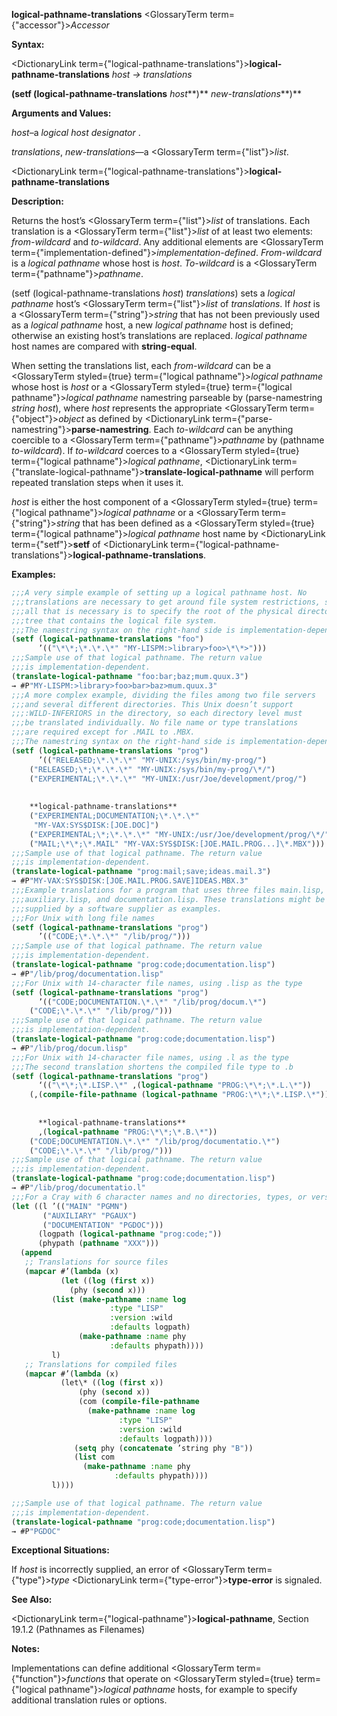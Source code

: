 **logical-pathname-translations** <GlossaryTerm  term={"accessor"}><i>Accessor</i></GlossaryTerm> 



**Syntax:** 



<DictionaryLink  term={"logical-pathname-translations"}><b>logical-pathname-translations</b></DictionaryLink> *host → translations* 



<!-- **(setf (logical-pathname-translations** *host<ClLinks  term={"t"}><b>*)</b></ClLinks> *new-translations***)**  -->
**(setf (logical-pathname-translations** *host***)** *new-translations***)** 



**Arguments and Values:** 



*host*–a *logical host designator* . 



*translations*, *new-translations*—a <GlossaryTerm  term={"list"}><i>list</i></GlossaryTerm>. 







 



 



<DictionaryLink  term={"logical-pathname-translations"}><b>logical-pathname-translations</b></DictionaryLink> 



**Description:** 



Returns the host’s <GlossaryTerm  term={"list"}><i>list</i></GlossaryTerm> of translations. Each translation is a <GlossaryTerm  term={"list"}><i>list</i></GlossaryTerm> of at least two elements: *from-wildcard* and *to-wildcard*. Any additional elements are <GlossaryTerm  term={"implementation-defined"}><i>implementation-defined</i></GlossaryTerm>. *From-wildcard* is a *logical pathname* whose host is *host*. *To-wildcard* is a <GlossaryTerm  term={"pathname"}><i>pathname</i></GlossaryTerm>. 



(setf (logical-pathname-translations *host*) *translations*) sets a *logical pathname* host’s <GlossaryTerm  term={"list"}><i>list</i></GlossaryTerm> of *translations*. If *host* is a <GlossaryTerm  term={"string"}><i>string</i></GlossaryTerm> that has not been previously used as a *logical pathname* host, a new *logical pathname* host is defined; otherwise an existing host’s translations are replaced. *logical pathname* host names are compared with **string-equal**. 



When setting the translations list, each *from-wildcard* can be a <GlossaryTerm styled={true} term={"logical pathname"}><i>logical pathname</i></GlossaryTerm> whose host is *host* or a <GlossaryTerm styled={true} term={"logical pathname"}><i>logical pathname</i></GlossaryTerm> namestring parseable by (parse-namestring *string host*), where *host* represents the appropriate <GlossaryTerm  term={"object"}><i>object</i></GlossaryTerm> as defined by <DictionaryLink  term={"parse-namestring"}><b>parse-namestring</b></DictionaryLink>. Each *to-wildcard* can be anything coercible to a <GlossaryTerm  term={"pathname"}><i>pathname</i></GlossaryTerm> by (pathname *to-wildcard*). If *to-wildcard* coerces to a <GlossaryTerm styled={true} term={"logical pathname"}><i>logical pathname</i></GlossaryTerm>, <DictionaryLink  term={"translate-logical-pathname"}><b>translate-logical-pathname</b></DictionaryLink> will perform repeated translation steps when it uses it. 



*host* is either the host component of a <GlossaryTerm styled={true} term={"logical pathname"}><i>logical pathname</i></GlossaryTerm> or a <GlossaryTerm  term={"string"}><i>string</i></GlossaryTerm> that has been defined as a <GlossaryTerm styled={true} term={"logical pathname"}><i>logical pathname</i></GlossaryTerm> host name by <DictionaryLink  term={"setf"}><b>setf</b></DictionaryLink> of <DictionaryLink  term={"logical-pathname-translations"}><b>logical-pathname-translations</b></DictionaryLink>. 



**Examples:**
```lisp
;;;A very simple example of setting up a logical pathname host. No 
;;;translations are necessary to get around file system restrictions, so 
;;;all that is necessary is to specify the root of the physical directory 
;;;tree that contains the logical file system. 
;;;The namestring syntax on the right-hand side is implementation-dependent. 
(setf (logical-pathname-translations "foo") 
      ’(("\*\*;\*.\*.\*" "MY-LISPM:>library>foo>\*\*>"))) 
;;;Sample use of that logical pathname. The return value 
;;;is implementation-dependent. 
(translate-logical-pathname "foo:bar;baz;mum.quux.3") 
→ #P"MY-LISPM:>library>foo>bar>baz>mum.quux.3" 
;;;A more complex example, dividing the files among two file servers 
;;;and several different directories. This Unix doesn’t support 
;;;:WILD-INFERIORS in the directory, so each directory level must 
;;;be translated individually. No file name or type translations 
;;;are required except for .MAIL to .MBX. 
;;;The namestring syntax on the right-hand side is implementation-dependent. 
(setf (logical-pathname-translations "prog") 
      ’(("RELEASED;\*.\*.\*" "MY-UNIX:/sys/bin/my-prog/") 
	("RELEASED;\*;\*.\*.\*" "MY-UNIX:/sys/bin/my-prog/\*/") 
	("EXPERIMENTAL;\*.\*.\*" "MY-UNIX:/usr/Joe/development/prog/") 
	
	
	**logical-pathname-translations** 
	("EXPERIMENTAL;DOCUMENTATION;\*.\*.\*" 
	 "MY-VAX:SYS$DISK:[JOE.DOC]") 
	("EXPERIMENTAL;\*;\*.\*.\*" "MY-UNIX:/usr/Joe/development/prog/\*/") 
	("MAIL;\*\*;\*.MAIL" "MY-VAX:SYS$DISK:[JOE.MAIL.PROG...]\*.MBX"))) 
;;;Sample use of that logical pathname. The return value 
;;;is implementation-dependent. 
(translate-logical-pathname "prog:mail;save;ideas.mail.3") 
→ #P"MY-VAX:SYS$DISK:[JOE.MAIL.PROG.SAVE]IDEAS.MBX.3" 
;;;Example translations for a program that uses three files main.lisp, 
;;;auxiliary.lisp, and documentation.lisp. These translations might be 
;;;supplied by a software supplier as examples. 
;;;For Unix with long file names 
(setf (logical-pathname-translations "prog") 
      ’(("CODE;\*.\*.\*" "/lib/prog/"))) 
;;;Sample use of that logical pathname. The return value 
;;;is implementation-dependent. 
(translate-logical-pathname "prog:code;documentation.lisp") 
→ #P"/lib/prog/documentation.lisp" 
;;;For Unix with 14-character file names, using .lisp as the type 
(setf (logical-pathname-translations "prog") 
      ’(("CODE;DOCUMENTATION.\*.\*" "/lib/prog/docum.\*") 
	("CODE;\*.\*.\*" "/lib/prog/"))) 
;;;Sample use of that logical pathname. The return value 
;;;is implementation-dependent. 
(translate-logical-pathname "prog:code;documentation.lisp") 
→ #P"/lib/prog/docum.lisp" 
;;;For Unix with 14-character file names, using .l as the type 
;;;The second translation shortens the compiled file type to .b 
(setf (logical-pathname-translations "prog") 
      ‘(("\*\*;\*.LISP.\*" ,(logical-pathname "PROG:\*\*;\*.L.\*")) 
	(,(compile-file-pathname (logical-pathname "PROG:\*\*;\*.LISP.\*")) 
	  
	  
	  **logical-pathname-translations** 
	  ,(logical-pathname "PROG:\*\*;\*.B.\*")) 
	("CODE;DOCUMENTATION.\*.\*" "/lib/prog/documentatio.\*") 
	("CODE;\*.\*.\*" "/lib/prog/"))) 
;;;Sample use of that logical pathname. The return value 
;;;is implementation-dependent. 
(translate-logical-pathname "prog:code;documentation.lisp") 
→ #P"/lib/prog/documentatio.l" 
;;;For a Cray with 6 character names and no directories, types, or versions. (setf (logical-pathname-translations "prog") 
(let ((l ’(("MAIN" "PGMN") 
	   ("AUXILIARY" "PGAUX") 
	   ("DOCUMENTATION" "PGDOC"))) 
      (logpath (logical-pathname "prog:code;")) 
      (phypath (pathname "XXX"))) 
  (append 
   ;; Translations for source files 
   (mapcar #’(lambda (x) 
	       (let ((log (first x)) 
		     (phy (second x))) 
		 (list (make-pathname :name log 
				      :type "LISP" 
				      :version :wild 
				      :defaults logpath) 
		       (make-pathname :name phy 
				      :defaults phypath)))) 
	     l) 
   ;; Translations for compiled files 
   (mapcar #’(lambda (x) 
	       (let\* ((log (first x)) 
		       (phy (second x)) 
		       (com (compile-file-pathname 
			     (make-pathname :name log 
					    :type "LISP" 
					    :version :wild 
					    :defaults logpath)))) 
		      (setq phy (concatenate ’string phy "B")) 
		      (list com 
			    (make-pathname :name phy 
					   :defaults phypath)))) 
	     l)))) 

;;;Sample use of that logical pathname. The return value 
;;;is implementation-dependent. 
(translate-logical-pathname "prog:code;documentation.lisp") 
→ #P"PGDOC" 
```
**Exceptional Situations:** 



If *host* is incorrectly supplied, an error of <GlossaryTerm  term={"type"}><i>type</i></GlossaryTerm> <DictionaryLink  term={"type-error"}><b>type-error</b></DictionaryLink> is signaled. 



**See Also:** 



<DictionaryLink  term={"logical-pathname"}><b>logical-pathname</b></DictionaryLink>, Section 19.1.2 (Pathnames as Filenames) 



**Notes:** 



Implementations can define additional <GlossaryTerm  term={"function"}><i>functions</i></GlossaryTerm> that operate on <GlossaryTerm styled={true} term={"logical pathname"}><i>logical pathname</i></GlossaryTerm> hosts, for example to specify additional translation rules or options. 



